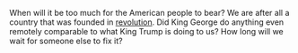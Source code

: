 When will it be too much for the American people to bear? We are after all a country that was founded in <a href="https://en.wikipedia.org/wiki/American_Revolution">revolution</a>. Did King George do anything even remotely comparable to what King Trump is doing to us? How long will we wait for someone else to fix it?
